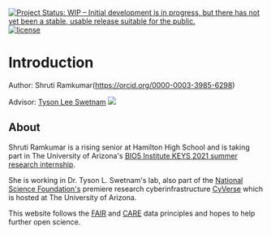 [![Project Status: WIP – Initial development is in progress, but there has not yet been a stable, usable release suitable for the public.](https://www.repostatus.org/badges/latest/wip.svg)](https://www.repostatus.org/#wip) [![license](https://img.shields.io/badge/license-GPLv3-blue.svg)](https://opensource.org/licenses/GPL-3.0) 


# Introduction

Author: Shruti Ramkumar(https://orcid.org/0000-0003-3985-6298)

Advisor: [Tyson Lee Swetnam](https://tyson-swetnam.github.io/) [![](https://orcid.org/sites/default/files/images/orcid_16x16.png)](http://orcid.org/0000-0002-6639-7181)

## About

Shruti Ramkumar is a rising senior at Hamilton High School and is taking part in The University of Arizona's [BIO5 Institute KEYS 2021 summer research internship](https://www.bio5.org/impact/engaging-students/keys-research-internship-program). 

She is working in Dr. Tyson L. Swetnam's lab, also part of the [National Science Foundation's](https://www.nsf.gov/) premiere research cyberinfrastructure [CyVerse](https://cyverse.org) which is hosted at The University of Arizona. 

This website follows the [FAIR](https://www.go-fair.org/fair-principles/) and [CARE](https://www.gida-global.org/care) data principles and hopes to help further open science. 
